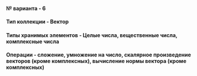 #### № варианта - 6
#### Тип коллекции - Вектор
#### Типы хранимых элементов - Целые числа, вещественные числа, комплексные числа
#### Операции - сложение, умножение на число, скалярное произведение векторов (кроме комплексных), вычисление нормы вектора (кроме комплексных)
